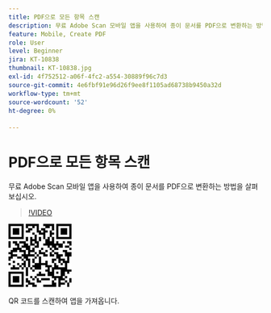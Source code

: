 ```yaml
---
title: PDF으로 모든 항목 스캔
description: 무료 Adobe Scan 모바일 앱을 사용하여 종이 문서를 PDF으로 변환하는 방법을 살펴보십시오
feature: Mobile, Create PDF
role: User
level: Beginner
jira: KT-10838
thumbnail: KT-10838.jpg
exl-id: 4f752512-a06f-4fc2-a554-30889f96c7d3
source-git-commit: 4e6fbf91e96d26f9ee8f1105ad68738b9450a32d
workflow-type: tm+mt
source-wordcount: '52'
ht-degree: 0%

---
```


# PDF으로 모든 항목 스캔

무료 Adobe Scan 모바일 앱을 사용하여 종이 문서를 PDF으로 변환하는 방법을 살펴보십시오.

>[!VIDEO](https://video.tv.adobe.com/v/3409254?quality=12&learn=on&hidetitle=true)

![QR 코드](../assets/Scanqrcode.jpg)

QR 코드를 스캔하여 앱을 가져옵니다.
